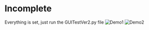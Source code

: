 # Incomplete
Everything is set, just run the GUITestVer2.py file
![Demo1](https://user-images.githubusercontent.com/20887245/199195068-6d43a195-4f18-4b64-8a21-d2a5d9ef8022.png)
![Demo2](https://user-images.githubusercontent.com/20887245/199199708-f6223c78-6ee0-410a-a1a8-cd327b99ffd9.gif)

